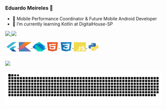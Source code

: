 ### Eduardo Meireles 👋

- 🔭 Mobile Performance Coordinator & Future Mobile Android Developer
- 🌱 I’m currently learning Kotlin at DigitalHouse-SP

 <div>
  <a href="https://github.com/eduardomeireles87">
  <img height="180em" src="https://github-readme-stats.vercel.app/api?username=eduardomeireles8&show_icons=true&theme=dracula&include_all_commits=true&count_private=true"/>
  <img height="180em" src="https://github-readme-stats.vercel.app/api/top-langs/?username=eduardomeireles8&layout=compact&langs_count=7&theme=dracula"/>
</div>
  
  <div style="display: inline_block"><br>
    <link rel="stylesheet" href="https://cdn.jsdelivr.net/gh/devicons/devicon@v2.12.0/devicon.min.css">
  <img align="center" alt="Js" height="30" width="40" src="https://raw.githubusercontent.com/devicons/devicon/9f4f5cdb393299a81125eb5127929ea7bfe42889/icons/flutter/flutter-original.svg">
  <img align="center" alt="Js" height="30" width="40" src="https://raw.githubusercontent.com/devicons/devicon/9f4f5cdb393299a81125eb5127929ea7bfe42889/icons/kotlin/kotlin-original.svg">
  <img align="center" alt="Js" height="30" width="40" src="https://raw.githubusercontent.com/devicons/devicon/9f4f5cdb393299a81125eb5127929ea7bfe42889/icons/dart/dart-original.svg">
  <img align="center" alt="HTML" height="30" width="40" src="https://raw.githubusercontent.com/devicons/devicon/master/icons/html5/html5-original.svg">
  <img align="center" alt="CSS" height="30" width="40" src="https://raw.githubusercontent.com/devicons/devicon/master/icons/css3/css3-original.svg">
  <img align="center" alt="Js" height="30" width="40" src="https://raw.githubusercontent.com/devicons/devicon/master/icons/javascript/javascript-plain.svg">
  <img align="center" alt="Python" height="30" width="40" src="https://raw.githubusercontent.com/devicons/devicon/master/icons/python/python-original.svg">
 
  
</div>
  
##
  
  <div> 
  <a href="https://www.linkedin.com/in/meireleseduardo/" target="_blank"><img src="https://img.shields.io/badge/-LinkedIn-%230077B5?style=for-the-badge&logo=linkedin&logoColor=white" target="_blank"></a>  
   
   ![Snake animation](https://github.com/eduardomeireles87/eduardomeireles87/blob/output/github-contribution-grid-snake.svg)
   

  
</div>

